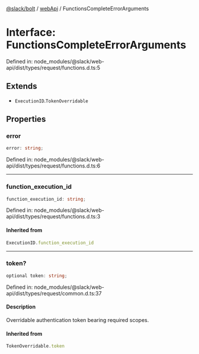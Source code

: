 [@slack/bolt](../../../../index.md) / [webApi](../index.md) / FunctionsCompleteErrorArguments

# Interface: FunctionsCompleteErrorArguments

Defined in: node\_modules/@slack/web-api/dist/types/request/functions.d.ts:5

## Extends

- `ExecutionID`.`TokenOverridable`

## Properties

### error

```ts
error: string;
```

Defined in: node\_modules/@slack/web-api/dist/types/request/functions.d.ts:6

***

### function\_execution\_id

```ts
function_execution_id: string;
```

Defined in: node\_modules/@slack/web-api/dist/types/request/functions.d.ts:3

#### Inherited from

```ts
ExecutionID.function_execution_id
```

***

### token?

```ts
optional token: string;
```

Defined in: node\_modules/@slack/web-api/dist/types/request/common.d.ts:37

#### Description

Overridable authentication token bearing required scopes.

#### Inherited from

```ts
TokenOverridable.token
```

